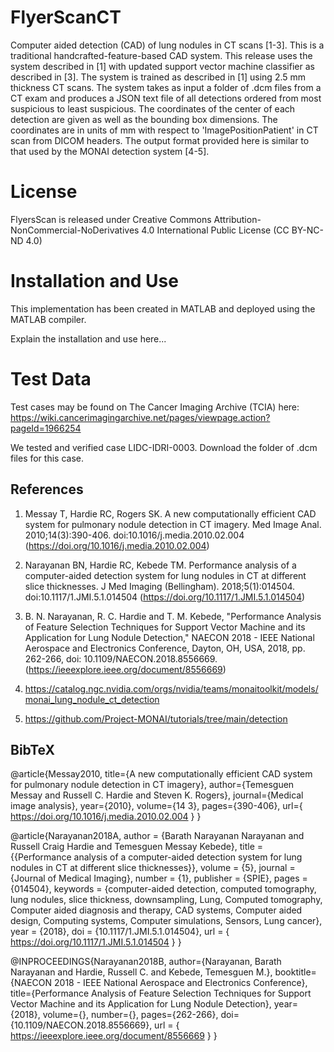 # FlyerScanCT
Computer aided detection (CAD) of lung nodules in CT scans [1-3]. This is a traditional handcrafted-feature-based CAD system. This release uses the system described in [1] with updated support vector machine classifier as described in [3]. The system is trained as described in [1] using 2.5 mm thickness CT scans. The system takes as input a folder of .dcm files from a CT exam and produces a JSON text file of all detections ordered from most suspicious to least suspicious. The coordinates of the center of each detection are given as well as the bounding box dimensions. The coordinates are in units of mm with respect to 'ImagePositionPatient' in CT scan from DICOM headers. The output format provided here is similar to that used by the MONAI detection system [4-5]. 

# License
FlyersScan is released under Creative Commons Attribution-NonCommercial-NoDerivatives 4.0 International Public License (CC BY-NC-ND 4.0)

# Installation and Use
This implementation has been created in MATLAB and deployed using the MATLAB compiler. 

Explain the installation and use here...

# Test Data
Test cases may be found on The Cancer Imaging Archive (TCIA) here:
https://wiki.cancerimagingarchive.net/pages/viewpage.action?pageId=1966254

We tested and verified case LIDC-IDRI-0003. Download the folder of .dcm files for this case.

## References
1. Messay T, Hardie RC, Rogers SK. A new computationally efficient CAD system for pulmonary nodule detection in CT imagery. Med Image Anal. 2010;14(3):390-406. doi:10.1016/j.media.2010.02.004 (https://doi.org/10.1016/j.media.2010.02.004)

2. Narayanan BN, Hardie RC, Kebede TM. Performance analysis of a computer-aided detection system for lung nodules in CT at different slice thicknesses. J Med Imaging (Bellingham). 2018;5(1):014504. doi:10.1117/1.JMI.5.1.014504 (https://doi.org/10.1117/1.JMI.5.1.014504)
   
3. B. N. Narayanan, R. C. Hardie and T. M. Kebede, "Performance Analysis of Feature Selection Techniques for Support Vector Machine and its Application for Lung Nodule Detection," NAECON 2018 - IEEE National Aerospace and Electronics Conference, Dayton, OH, USA, 2018, pp. 262-266, doi: 10.1109/NAECON.2018.8556669. (https://ieeexplore.ieee.org/document/8556669)

4. https://catalog.ngc.nvidia.com/orgs/nvidia/teams/monaitoolkit/models/monai_lung_nodule_ct_detection
   
5. https://github.com/Project-MONAI/tutorials/tree/main/detection


## BibTeX
  @article{Messay2010,
  title={A new computationally efficient CAD system for pulmonary nodule detection in CT imagery},
  author={Temesguen Messay and Russell C. Hardie and Steven K. Rogers},
  journal={Medical image analysis},
  year={2010},
  volume={14 3},
  pages={390-406},
  url={ https://doi.org/10.1016/j.media.2010.02.004 }
}

@article{Narayanan2018A,
author = {Barath Narayanan Narayanan and Russell Craig Hardie and Temesguen Messay Kebede},
title = {{Performance analysis of a computer-aided detection system for lung nodules in CT at different slice thicknesses}},
volume = {5},
journal = {Journal of Medical Imaging},
number = {1},
publisher = {SPIE},
pages = {014504},
keywords = {computer-aided detection, computed tomography, lung nodules, slice thickness, downsampling, Lung, Computed tomography, Computer aided diagnosis and therapy, CAD systems, Computer aided design, Computing systems, Computer simulations, Sensors, Lung cancer},
year = {2018},
doi = {10.1117/1.JMI.5.1.014504},
url = { https://doi.org/10.1117/1.JMI.5.1.014504 }
}

@INPROCEEDINGS{Narayanan2018B,
  author={Narayanan, Barath Narayanan and Hardie, Russell C. and Kebede, Temesguen M.},
  booktitle={NAECON 2018 - IEEE National Aerospace and Electronics Conference}, 
  title={Performance Analysis of Feature Selection Techniques for Support Vector Machine and its Application for Lung Nodule Detection}, 
  year={2018},
  volume={},
  number={},
  pages={262-266},
  doi={10.1109/NAECON.2018.8556669},
  url = { https://ieeexplore.ieee.org/document/8556669 }
  }
